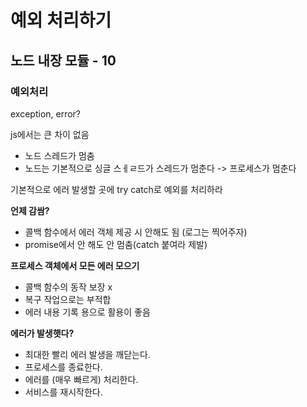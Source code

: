 # 예외 처리하기

## 노드 내장 모듈 - 10

### 예외처리

exception, error?

js에서는 큰 차이 없음

- 노드 스레드가 멈춤
- 노드는 기본적으로 싱글 스ㅔㄹ드가 스레드가 멈춘다 -> 프로세스가 멈춘다

기본적으로 에러 발생할 곳에 try catch로 예외를 처리하라

**언제 감쌈?**

- 콜백 함수에서 에러 객체 제공 시 안해도 됨 (로그는 찍어주자)
- promise에서 안 해도 안 멈춤(catch 붙여라 제발)

**프로세스 객체에서 모든 에러 모으기**

- 콜백 함수의 동작 보장 x
- 복구 작업으로는 부적합
- 에러 내용 기록 용으로 활용이 좋음

**에러가 발생햇다?**

- 최대한 빨리 에러 발생을 깨닫는다.
- 프로세스를 종료한다.
- 에러를 (매우 빠르게) 처리한다.
- 서비스를 재시작한다.
